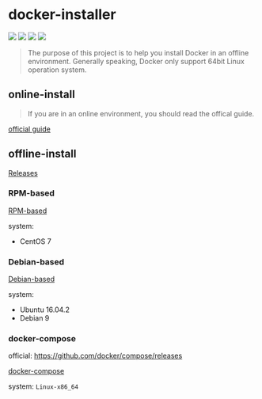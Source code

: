 docker-installer
============================

[![](https://img.shields.io/github/issues/wyp0596/docker-installer.svg)](https://github.com/wyp0596/docker-installer/issues)  [![](https://img.shields.io/github/forks/wyp0596/docker-installer.svg)](https://github.com/wyp0596/docker-installer/network) [![](https://img.shields.io/github/stars/wyp0596/docker-installer.svg)](https://github.com/wyp0596/docker-installer/stargazers) [![](https://img.shields.io/github/release/wyp0596/docker-installer.svg)](https://github.com/wyp0596/docker-installer/releases)

> The purpose of this project is to help you install Docker in an offline environment. Generally speaking, Docker only support 64bit Linux operation system. 

## online-install

> If you are in an online environment, you should read the offical guide.

[official guide](https://www.docker.com/community-edition)

## offline-install

[Releases](https://github.com/wyp0596/docker-installer/releases)

### RPM-based

[RPM-based](/RPM-based)

system:

* CentOS 7

### Debian-based

[Debian-based](/Debian-based)

system:

* Ubuntu 16.04.2
* Debian 9

### docker-compose

official: https://github.com/docker/compose/releases

[docker-compose](/docker-compose)

system: `Linux-x86_64`

